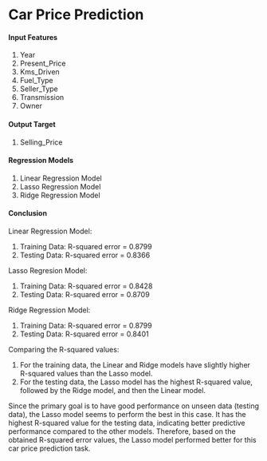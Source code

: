 # Car Price Prediction

#### Input Features
1. Year
2. Present_Price
3. Kms_Driven
4. Fuel_Type
5. Seller_Type
6. Transmission
7. Owner

#### Output Target
1. Selling_Price

#### Regression Models
1. Linear Regression Model
2. Lasso Regression Model
3. Ridge Regression Model

#### Conclusion
Linear Regression Model:
1. Training Data: R-squared error = 0.8799
2. Testing Data: R-squared error = 0.8366

Lasso Regresion Model:
1. Training Data: R-squared error = 0.8428
2. Testing Data: R-squared error = 0.8709

Ridge Regression Model:
1. Training Data: R-squared error = 0.8799
2. Testing Data: R-squared error = 0.8401

Comparing the R-squared values:

1. For the training data, the Linear and Ridge models have slightly higher R-squared values than the Lasso model.
2. For the testing data, the Lasso model has the highest R-squared value, followed by the Ridge model, and then the Linear model.

Since the primary goal is to have good performance on unseen data (testing data), the Lasso model seems to perform the best in this case. It has the highest R-squared value for the testing data, indicating better predictive performance compared to the other models. Therefore, based on the obtained R-squared error values, the Lasso model performed better for this car price prediction task.